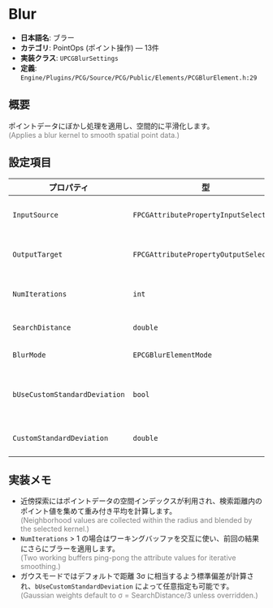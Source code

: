 # Blur

- **日本語名**: ブラー
- **カテゴリ**: PointOps (ポイント操作) — 13件
- **実装クラス**: `UPCGBlurSettings`
- **定義**: `Engine/Plugins/PCG/Source/PCG/Public/Elements/PCGBlurElement.h:29`

## 概要

ポイントデータにぼかし処理を適用し、空間的に平滑化します。<br><span style='color:gray'>(Applies a blur kernel to smooth spatial point data.)</span>

## 設定項目

| プロパティ | 型 | 初期値 | 説明 |
| --- | --- | --- | --- |
| `InputSource` | `FPCGAttributePropertyInputSelector` | なし | ブラー対象となる数値属性。ポイント属性・メタデータいずれも指定可能です。 |
| `OutputTarget` | `FPCGAttributePropertyOutputSelector` | なし | 結果を書き込む属性。入力と同じ属性を指定すれば上書きになります。 |
| `NumIterations` | `int` | `1` | ブラーを反復する回数。反復ごとに結果がより滑らかになります。 |
| `SearchDistance` | `double` | `1000.0` | 近傍として検索する半径。0 以上で指定します。 |
| `BlurMode` | `EPCGBlurElementMode` | `Constant` | 重み計算方式。一定、線形減衰、ガウス分布を選択可能。 |
| `bUseCustomStandardDeviation` | `bool` | `false` | `BlurMode == Gaussian` のとき標準偏差を手動指定します。デフォルトは `SearchDistance / 3`。 |
| `CustomStandardDeviation` | `double` | `1.0` | `bUseCustomStandardDeviation` が有効な場合に使用する標準偏差。 |

## 実装メモ

- 近傍探索にはポイントデータの空間インデックスが利用され、検索距離内のポイント値を集めて重み付き平均を計算します。<br><span style='color:gray'>(Neighborhood values are collected within the radius and blended by the selected kernel.)</span>
- `NumIterations` > 1 の場合はワーキングバッファを交互に使い、前回の結果にさらにブラーを適用します。<br><span style='color:gray'>(Two working buffers ping-pong the attribute values for iterative smoothing.)</span>
- ガウスモードではデフォルトで距離 3σ に相当するよう標準偏差が計算され、`bUseCustomStandardDeviation` によって任意指定も可能です。<br><span style='color:gray'>(Gaussian weights default to σ = SearchDistance/3 unless overridden.)</span>
